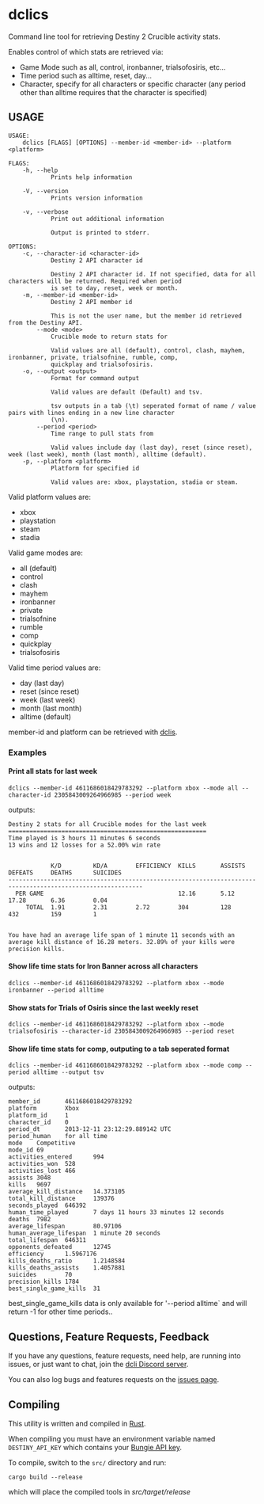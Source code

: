 # dclics

Command line tool for retrieving Destiny 2 Crucible activity stats.

Enables control of which stats are retrieved via:

* Game Mode such as all, control, ironbanner, trialsofosiris, etc...
* Time period such as alltime, reset, day...
* Character, specify for all characters or specific character (any period other than alltime requires that the character is specified)


## USAGE
```
USAGE:
    dclics [FLAGS] [OPTIONS] --member-id <member-id> --platform <platform>

FLAGS:
    -h, --help       
            Prints help information

    -V, --version    
            Prints version information

    -v, --verbose    
            Print out additional information
            
            Output is printed to stderr.

OPTIONS:
    -c, --character-id <character-id>    
            Destiny 2 API character id
            
            Destiny 2 API character id. If not specified, data for all characters will be returned. Required when period
            is set to day, reset, week or month.
    -m, --member-id <member-id>          
            Destiny 2 API member id
            
            This is not the user name, but the member id retrieved from the Destiny API.
        --mode <mode>                    
            Crucible mode to return stats for
            
            Valid values are all (default), control, clash, mayhem, ironbanner, private, trialsofnine, rumble, comp,
            quickplay and trialsofosiris.
    -o, --output <output>                
            Format for command output
            
            Valid values are default (Default) and tsv.
            
            tsv outputs in a tab (\t) seperated format of name / value pairs with lines ending in a new line character
            (\n).
        --period <period>                
            Time range to pull stats from
            
            Valid values include day (last day), reset (since reset), week (last week), month (last month), alltime (default).
    -p, --platform <platform>            
            Platform for specified id
            
            Valid values are: xbox, playstation, stadia or steam.
```

Valid platform values are:
* xbox
* playstation
* steam
* stadia

Valid game modes are:
* all (default)
* control
* clash
* mayhem
* ironbanner
* private
* trialsofnine
* rumble
* comp
* quickplay
* trialsofosiris

Valid time period values are:
* day (last day)
* reset (since reset)
* week (last week)
* month (last month)
* alltime (default)

member-id and platform can be retrieved with [dclis](https://github.com/mikechambers/dcli/tree/main/src/dclis).

### Examples

#### Print all stats for last week

```
dclics --member-id 4611686018429783292 --platform xbox --mode all --character-id 2305843009264966985 --period week
```

outputs:

```
Destiny 2 stats for all Crucible modes for the last week
========================================================
Time played is 3 hours 11 minutes 6 seconds
13 wins and 12 losses for a 52.00% win rate


            K/D         KD/A        EFFICIENCY  KILLS       ASSISTS     DEFEATS     DEATHS      SUICIDES    
------------------------------------------------------------------------------------------------------------
  PER GAME                                      12.16       5.12        17.28       6.36        0.04        
     TOTAL  1.91        2.31        2.72        304         128         432         159         1           


You have had an average life span of 1 minute 11 seconds with an average kill distance of 16.28 meters. 32.89% of your kills were precision kills.
```

#### Show life time stats for Iron Banner across all characters

```
dclics --member-id 4611686018429783292 --platform xbox --mode ironbanner --period alltime
```

#### Show stats for Trials of Osiris since the last weekly reset

```
dclics --member-id 4611686018429783292 --platform xbox --mode trialsofosiris --character-id 2305843009264966985 --period reset
```

#### Show life time stats for comp, outputing to a tab seperated format

```
dclics --member-id 4611686018429783292 --platform xbox --mode comp --period alltime --output tsv
```

outputs:

```
member_id       4611686018429783292
platform        Xbox
platform_id     1
character_id    0
period_dt       2013-12-11 23:12:29.889142 UTC
period_human    for all time
mode    Competitive
mode_id 69
activities_entered      994
activities_won  528
activities_lost 466
assists 3048
kills   9697
average_kill_distance   14.373105
total_kill_distance     139376
seconds_played  646392
human_time_played       7 days 11 hours 33 minutes 12 seconds
deaths  7982
average_lifespan        80.97106
human_average_lifespan  1 minute 20 seconds
total_lifespan  646311
opponents_defeated      12745
efficiency      1.5967176
kills_deaths_ratio      1.2148584
kills_deaths_assists    1.4057881
suicides        70
precision_kills 1784
best_single_game_kills  31
```

best_single_game_kills data is only available for '--period alltime` and will return -1 for other time periods..

## Questions, Feature Requests, Feedback

If you have any questions, feature requests, need help, are running into issues, or just want to chat, join the [dcli Discord server](https://discord.gg/2Y8bV2Mq3p).

You can also log bugs and features requests on the [issues page](https://github.com/mikechambers/dcli/issues).


## Compiling

This utility is written and compiled in [Rust](https://www.rust-lang.org/).

When compiling you must have an environment variable named `DESTINY_API_KEY` which contains your [Bungie API key](https://www.bungie.net/en/Application).

To compile, switch to the `src/` directory and run:

```
cargo build --release
```

which will place the compiled tools in *src/target/release*